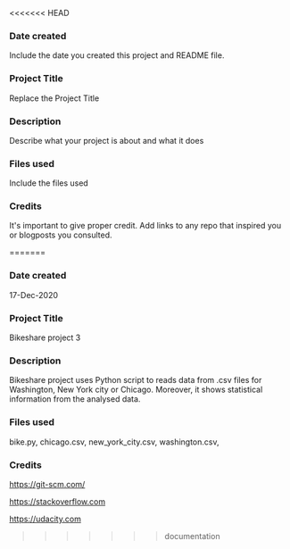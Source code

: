 <<<<<<< HEAD
### Date created
Include the date you created this project and README file.

### Project Title
Replace the Project Title

### Description
Describe what your project is about and what it does

### Files used
Include the files used

### Credits
It's important to give proper credit. Add links to any repo that inspired you or blogposts you consulted.

=======
### Date created
17-Dec-2020

### Project Title
Bikeshare project 3

### Description
Bikeshare project uses Python script to reads data from .csv files for Washington, New York city or Chicago. Moreover, it shows statistical information from the analysed data.

### Files used
bike.py, 
chicago.csv, 
new_york_city.csv, 
washington.csv, 

### Credits
 https://git-scm.com/

 https://stackoverflow.com
 
 https://udacity.com
>>>>>>> documentation
